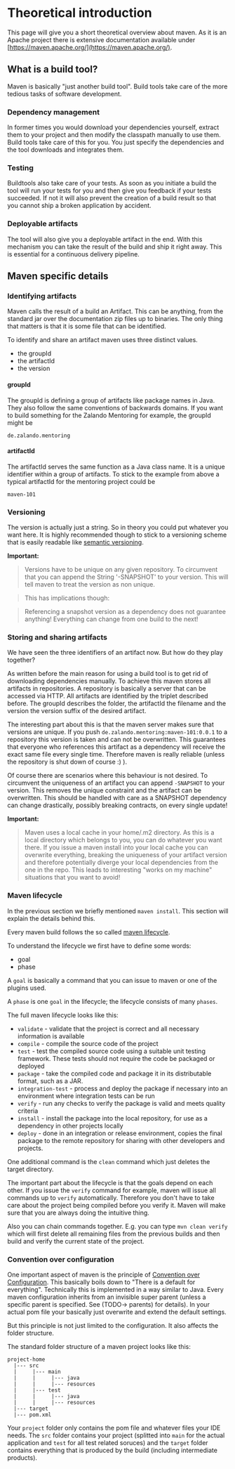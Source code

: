 # Theoretical introduction

This page will give you a short theoretical overview about maven.
As it is an Apache project there is extensive documentation available
under [https://maven.apache.org/](https://maven.apache.org/).

## What is a build tool?

Maven is basically "just another build tool".
Build tools take care of the more tedious tasks of software development.

### Dependency management
In former times you would download your dependencies yourself, extract them to your project and then modify the classpath manually to use them.
Build tools take care of this for you. You just specify the dependencies and the tool downloads and integrates them.

### Testing
Buildtools also take care of your tests. As soon as you initiate a build the tool will run your tests
for you and then give you feedback if your tests succeeded. If not it will also prevent the creation of a build result
so that you cannot ship a broken application by accident.

### Deployable artifacts

The tool will also give you a deployable artifact in the end. With this mechanism you can take the result of the build
and ship it right away. This is essential for a continuous delivery pipeline.

## Maven specific details


### Identifying artifacts

Maven calls the result of a build an Artifact. This can be anything, from the standard jar over the documentation zip files
up to binaries. The only thing that matters is that it is some file that can be identified.

To identify and share an artifact maven uses three distinct values.

* the groupId
* the artifactId
* the version

#### groupId

The groupId is defining a group of artifacts like package names in Java. They also follow the same conventions of
backwards domains. If you want to build something for the Zalando Mentoring for example, the groupId might be

```
de.zalando.mentoring
```

#### artifactId

The artifactId serves the same function as a Java class name. It is a unique identifier within a group of artifacts.
To stick to the example from above a typical artifactId for the mentoring project could be

```
maven-101
```

### Versioning

The version is actually just a string. So in theory you could put whatever you want here. It is highly recommended
though to stick to a versioning scheme that is easily readable like [semantic versioning](http://semver.org/).

**Important:**

> Versions have to be unique on any given repository. To circumvent that you can append the String '-SNAPSHOT' to your version.
> This will tell maven to treat the version as non unique.

> This has implications though:

> Referencing a snapshot version as a dependency does not guarantee anything! Everything can change from one build to the next!

### Storing and sharing artifacts

We have seen the three identifiers of an artifact now. But how do they play together?

As written before the main reason for using a build tool is to get rid of downloading dependencies manually. To
achieve this maven stores all artifacts in repositories. A repository is basically a server that can be accessed via
HTTP. All artifacts are identified by the triplet described before. The groupId describes the folder, the artifactId
the filename and the version the version suffix of the desired artifact.

The interesting part about this is that the maven server makes sure that versions are unique. If you push
`de.zalando.mentoring:maven-101:0.0.1` to a repository this version is taken and can not be overwritten. This guarantees that
everyone who references this artifact as a dependency will receive the exact same file every single time. Therefore
maven is really reliable (unless the repository is shut down of course :) ).

Of course there are scenarios where this behaviour is not desired. To circumvent the uniqueness of an artifact you can
append `-SNAPSHOT` to your version. This removes the unique constraint and the artifact can be overwritten. This
should be handled with care as a SNAPSHOT dependency can change drastically, possibly breaking contracts, on every
single update!

**Important:**
> Maven uses a local cache in your home/.m2 directory. As this is a local directory which belongs to you, you can do
whatever you want there. If you issue a maven install into your local cache you can overwrite everything, breaking
the uniqueness of your artifact version and therefore potentially diverge your local dependencies from the one in the
 repo. This leads to interesting "works on my machine" situations that you want to avoid!

### Maven lifecycle

In the previous section we briefly mentioned `maven install`. This section will explain the details behind this.

Every maven build follows the so called [maven lifecycle](https://maven.apache.org/guides/introduction/introduction-to-the-lifecycle.html).

To understand the lifecycle we first have to define some words:

* goal
* phase

A `goal` is basically a command that you can issue to maven or one of the plugins used.

A `phase` is one `goal` in the lifecycle; the lifecycle consists of many `phases`.

The full maven lifecycle looks like this:

* `validate` - validate that the project is correct and all necessary information is available
* `compile` - compile the source code of the project
* `test` - test the compiled source code using a suitable unit testing framework. These tests should not require the
 code be packaged or deployed
* `package` - take the compiled code and package it in its distributable format, such as a JAR.
* `integration-test` - process and deploy the package if necessary into an environment where integration tests can be run
* `verify` - run any checks to verify the package is valid and meets quality criteria
* `install` - install the package into the local repository, for use as a dependency in other projects locally
* `deploy` - done in an integration or release environment, copies the final package to the remote repository for
sharing with other developers and projects.

One additional command is the `clean` command which just deletes the target directory.

The important part about the lifecycle is that the goals depend on each other. If you issue the `verify` command for
example, maven will issue all commands up to `verify` automatically. Therefore you don't have to take care about the
project being compiled before you verify it. Maven will make sure that you are always doing the intuitive thing.

Also you can chain commands together. E.g. you can type `mvn clean verify` which will first delete all remaining
files from the previous builds and then build and verify the current state of the project.

### Convention over configuration

One important aspect of maven is the principle of [Convention over Configuration](https://en.wikipedia.org/wiki/Convention_over_configuration).
This basically boils down to "There is a default for everything". Technically this is implemented in a way similar to Java.
Every maven configuration inherits from an invisible super parent (unless a specific parent is specified. See (TODO-> parents) for details).
In your actual pom file your basically just overwrite and extend the default settings.

But this principle is not just limited to the configuration. It also affects the folder structure.

The standard folder structure of a maven project looks like this:
```
project-home
  |--- src
  |     |--- main
  |     |     |--- java
  |     |     |--- resources
  |     |--- test
  |     |     |--- java
  |     |     |--- resources
  |--- target
  |--- pom.xml
```

Your `project` folder only contains the pom file and whatever files your IDE needs.
The `src` folder contains your project (splitted into `main` for the actual application and `test` for
all test related soruces) and the `target` folder contains everything that is produced by the build
(including intermediate products).